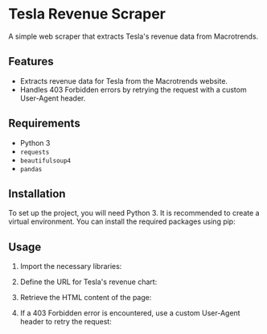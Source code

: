 # Tesla Revenue Scraper

A simple web scraper that extracts Tesla's revenue data from Macrotrends.

## Features

- Extracts revenue data for Tesla from the Macrotrends website.
- Handles  403 Forbidden errors by retrying the request with a custom User-Agent header.

## Requirements

- Python  3
- `requests`
- `beautifulsoup4`
- `pandas`

## Installation

To set up the project, you will need Python  3. It is recommended to create a virtual environment. You can install the required packages using pip:


## Usage

1. Import the necessary libraries:


2. Define the URL for Tesla's revenue chart:


3. Retrieve the HTML content of the page:


4. If a  403 Forbidden error is encountered, use a custom User-Agent header to retry the request:


